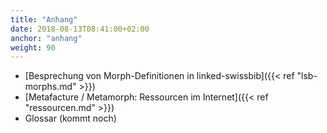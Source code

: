 ```yaml
---
title: "Anhang"
date: 2018-08-13T08:41:00+02:00
anchor: "anhang"
weight: 90
---
```


* [Besprechung von Morph-Definitionen in linked-swissbib]({{< ref
  "lsb-morphs.md" >}})
* [Metafacture / Metamorph: Ressourcen im Internet]({{< ref
  "ressourcen.md" >}})
* Glossar (kommt noch)
